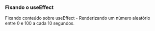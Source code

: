 ### Fixando o useEffect
Fixando conteúdo sobre useEffect - Renderizando um número aleatório entre 0 e 100 a cada 10 segundos.
